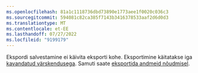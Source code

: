 ```yaml
---
ms.openlocfilehash: 81a1c1118736dbd73890e1773aee1f0020c036c3
ms.sourcegitcommit: 594081c82ca385f7143b3416378533aaf2d6d0d3
ms.translationtype: MT
ms.contentlocale: et-EE
ms.lasthandoff: 07/27/2022
ms.locfileid: "9199179"
---
```

Ekspordi salvestamine ei käivita eksporti kohe. Eksportimine käitatakse iga [kavandatud värskendusega](../system.md#schedule-tab). Samuti saate [eksportida andmeid nõudmisel](../export-destinations.md#run-exports-on-demand).